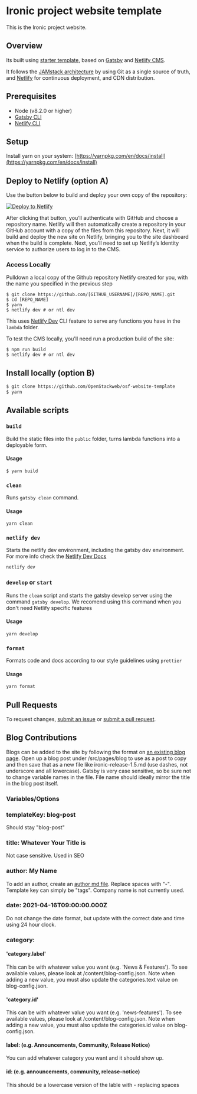#  Ironic project website template

This is the Ironic project website.

## Overview

Its built using [starter template](https://github.com/netlify-templates/gatsby-starter-netlify-cms), based on [Gatsby](https://www.gatsbyjs.org/) and [Netlify CMS](https://www.netlifycms.org).

It follows the [JAMstack architecture](https://jamstack.org) by using Git as a single source of truth, and [Netlify](https://www.netlify.com) for continuous deployment, and CDN distribution.

## Prerequisites

- Node (v8.2.0 or higher)
- [Gatsby CLI](https://www.gatsbyjs.org/tutorial/part-zero/#using-the-gatsby-cli)
- [Netlify CLI](https://github.com/netlify/cli)

## Setup

Install yarn on your system: [https://yarnpkg.com/en/docs/install](https://yarnpkg.com/en/docs/install)

## Deploy to Netlify (option A)

Use the button below to build and deploy your own copy of the repository:

<a href="https://app.netlify.com/start/deploy?repository=https://github.com/OpenStackweb/osf-website-template&amp;stack=cms"><img src="https://www.netlify.com/img/deploy/button.svg" alt="Deploy to Netlify"></a>

After clicking that button, you’ll authenticate with GitHub and choose a repository name. Netlify will then automatically create a repository in your GitHub account with a copy of the files from this repository. Next, it will build and deploy the new site on Netlify, bringing you to the site dashboard when the build is complete. Next, you’ll need to set up Netlify’s Identity service to authorize users to log in to the CMS.

### Access Locally

Pulldown a local copy of the Github repository Netlify created for you, with the name you specified in the previous step
```
$ git clone https://github.com/[GITHUB_USERNAME]/[REPO_NAME].git
$ cd [REPO_NAME]
$ yarn
$ netlify dev # or ntl dev
```

This uses [Netlify Dev](https://www.netlify.com/products/dev) CLI feature to serve any functions you have in the `lambda` folder.

To test the CMS locally, you'll need run a production build of the site:

```
$ npm run build
$ netlify dev # or ntl dev
```

## Install locally (option B)

```sh
$ git clone https://github.com/OpenStackweb/osf-website-template
$ yarn 
```

## Available scripts

### `build`

Build the static files into the `public` folder, turns lambda functions into a deployable form. 

#### Usage

```sh
$ yarn build
```

### `clean`

Runs `gatsby clean` command.

#### Usage

```sh
yarn clean
```

### `netlify dev`

Starts the netlify dev environment, including the gatsby dev environment.
For more info check the [Netlify Dev Docs](https://github.com/netlify/cli/blob/master/docs/netlify-dev.md)

```sh
netlify dev
```

### `develop` or `start`

Runs the `clean` script and starts the gatsby develop server using the command `gatsby develop`. We recomend using this command when you don't need Netlify specific features

#### Usage

```sh
yarn develop
```

### `format`

Formats code and docs according to our style guidelines using `prettier`

#### Usage

```sh
yarn format
```

## Pull Requests

To request changes, [submit an issue](https://github.com/OpenStackweb/osf-website-template/issues) or [submit a pull request](https://github.com/OpenStackweb/osf-website-template/pulls).


## Blog Contributions

Blogs can be added to the site by following the format on [an existing blog page](https://github.com/OpenStackweb/ironic-website/blob/master/src/pages/blog/test-blog-post.md). Open up a blog post under /src/pages/blog to use as a post to copy and then save that as a new file like ironic-release-1.5.md (use dashes, not underscore and all lowercase).  Gatsby is very case sensitive, so be sure not to change variable names in the file.  File name should ideally mirror the title in the blog post itself. 

### Variables/Options

### templateKey: blog-post

Should stay "blog-post" 

### title: Whatever Your Title is

Not case sensitive.  Used in SEO

### author: My Name

To add an author, create an [author md file](https://github.com/OpenStackweb/ironic-website/blob/master/src/pages/author/lorem-ipsum.md).  Replace spaces with "-".  Template key can simply be "tags".  Company name is not currently used.

### date: 2021-04-16T09:00:00.000Z  

Do not change the date format, but update with the correct date and time using 24 hour clock.

### category:

#### 'category.label'

This can be with whatever value you want (e.g. 'News & Features').  To see available values, please look at /content/blog-config.json.  Note when adding a new value, you must also update the categories.text value on blog-config.json.  

#### 'category.id'

This can be with whatever value you want (e.g. 'news-features').  To see available values, please look at /content/blog-config.json.  Note when adding a new value, you must also update the categories.id value on blog-config.json. 

#### label: (e.g. Announcements, Community, Release Notice)

You can add whatever category you want and it should show up.

#### id: (e.g. announcements, community, release-notice)

This should be a lowercase version of the lable with - replacing spaces



